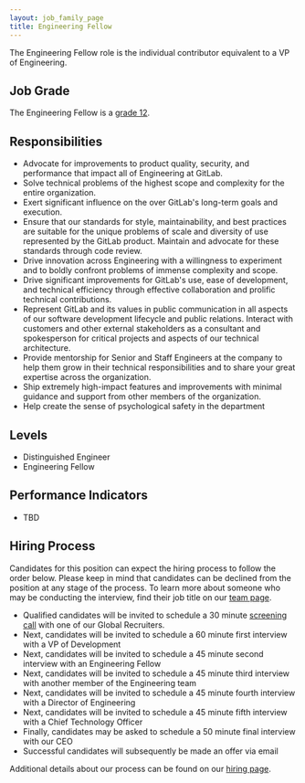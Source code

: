 ```yaml
---
layout: job_family_page
title: Engineering Fellow
---
```


The Engineering Fellow role is the individual contributor equivalent to a VP of Engineering.

## Job Grade
The Engineering Fellow is a [grade 12](/handbook/total-rewards/compensation/compensation-calculator/#gitlab-job-grades).

## Responsibilities

* Advocate for improvements to product quality, security, and performance that impact all of Engineering at GitLab.
* Solve technical problems of the highest scope and complexity for the entire organization.
* Exert significant influence on the over GitLab's long-term goals and execution.
* Ensure that our standards for style, maintainability, and best practices are suitable for the unique problems of scale and diversity of use represented by the GitLab product. Maintain and advocate for these standards through code review.
* Drive innovation across Engineering with a willingness to experiment and to boldly confront problems of immense complexity and scope.
* Drive significant improvements for GitLab's use, ease of development, and technical efficiency through effective collaboration and prolific technical contributions.
* Represent GitLab and its values in public communication in all aspects of our software development lifecycle and public relations. Interact with customers and other external stakeholders as a consultant and spokesperson for critical projects and aspects of our technical architecture.
* Provide mentorship for Senior and Staff Engineers at the company to help them grow in their technical responsibilities and to share your great expertise across the organization.
* Ship extremely high-impact features and improvements with minimal guidance and support from other members of the organization.
* Help create the sense of psychological safety in the department

## Levels

* Distinguished Engineer
* Engineering Fellow

## Performance Indicators

* TBD

## Hiring Process
Candidates for this position can expect the hiring process to follow the order below. Please keep in mind that candidates can be declined from the position at any stage of the process. To learn more about someone who may be conducting the interview, find their job title on our [team page](/company/team/).
* Qualified candidates will be invited to schedule a 30 minute [screening call](/handbook/hiring/interviewing/#screening-call) with one of our Global Recruiters.
* Next, candidates will be invited to schedule a 60 minute first interview with a VP of Development
* Next, candidates will be invited to schedule a 45 minute second interview with an Engineering Fellow
* Next, candidates will be invited to schedule a 45 minute third interview with another member of the Engineering team
* Next, candidates will be invited to schedule a 45 minute fourth interview with a Director of Engineering
* Next, candidates will be invited to schedule a 45 minute fifth interview with a Chief Technology Officer
* Finally, candidates may be asked to schedule a 50 minute final interview with our CEO
* Successful candidates will subsequently be made an offer via email

Additional details about our process can be found on our [hiring page](/handbook/hiring/).